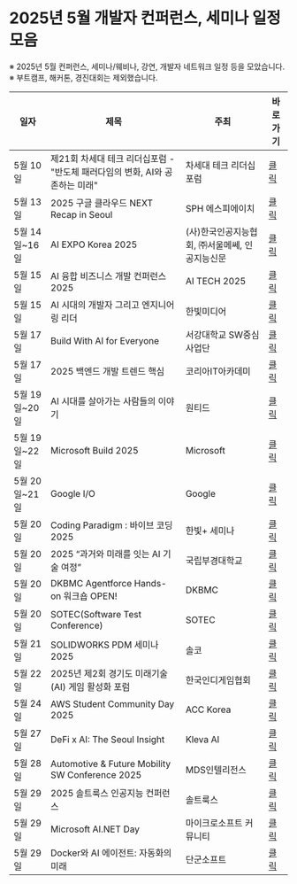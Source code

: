 # 2025년 5월 개발자 컨퍼런스, 세미나 일정 모음

※ 2025년 5월 컨퍼런스, 세미나/웨비나, 강연, 개발자 네트워크 일정 등을 모았습니다.  
※ 부트캠프, 해커톤, 경진대회는 제외했습니다.

| 일자          | 제목                                                      | 주최                             | 바로 가기                        |
|---------------|-----------------------------------------------------------|---------------------------------|---------------------------------|
| 5월 10일     | 제21회 차세대 테크 리더십포럼 - "반도체 패러다임의 변화, AI와 공존하는 미래" | 차세대 테크 리더십포럼            | [클릭](https://event-us.kr/naekyehs/event/102286)       |
| 5월 13일     | 2025 구글 클라우드 NEXT Recap in Seoul                   | SPH 에스피에이치                | [클릭](https://forms.monday.com/forms/3926d59aa32933ecf322e5dbd748cf00?r=use1)       |
| 5월 14일~16일 | AI EXPO Korea 2025                                        | (사)한국인공지능협회, ㈜서울메쎄, 인공지능신문 | [클릭](https://event-us.kr/votg/event/101490?utm_source=eventus&utm_medium=organic&utm_campaign=search-result)       |
| 5월 15일     | AI 융합 비즈니스 개발 컨퍼런스 2025                        | AI TECH 2025                    | [클릭](https://dubiz.co.kr/Event/374)       |
| 5월 15일     | AI 시대의 개발자 그리고 엔지니어링 리더                    | 한빛미디어                       | [클릭](https://event-us.kr/FKH3nHkjmPGh/event/103367?utm_source=eventus&utm_medium=organic&utm_campaign=search-result)       |
| 5월 17일     | Build With AI for Everyone                                | 서강대학교 SW중심사업단          | [클릭](https://event-us.kr/golangkorea/event/102929?utm_source=eventus&utm_medium=organic&utm_campaign=search-result)       |
| 5월 17일     | 2025 백엔드 개발 트렌드 핵심                               | 코리아IT아카데미                | [클릭](http://daegu-koreaitlab.com/community/seminar_view.asp?seq=10&clkMater=&txtMenu=&GoTopage=1&selMater=&dbType=NEW)       |
| 5월 19일~20일 | AI 시대를 살아가는 사람들의 이야기                         | 원티드                          | [클릭](https://event.wanted.co.kr/highfive2025)       |
| 5월 19일~22일 | Microsoft Build 2025                                      | Microsoft                      | [클릭](https://build.microsoft.com/en-US/home)       |
| 5월 20일~21일 | Google I/O                                               | Google                        | [클릭](https://io.google/2025/)       |
| 5월 20일     | Coding Paradigm : 바이브 코딩 2025                         | 한빛+ 세미나                   | [클릭](https://event-us.kr/hanbitn/event/103427?utm_source=eventus&utm_medium=organic&utm_campaign=search-result)       |
| 5월 20일     | 2025 “과거와 미래를 잇는 AI 기술 여정”                    | 국립부경대학교                   | [클릭](https://docs.google.com/forms/d/e/1FAIpQLSfpSq5qQ_riYx-2tKSCuOEy2_YdaOFeuoA1txpUtolMikJiag/closedform?pli=1)       |
| 5월 20일     | DKBMC Agentforce Hands-on 워크숍 OPEN!                    | DKBMC                         | [클릭](https://go.dkbmc.com/l/756853/2025-03-23/49cr75)       |
| 5월 20일     | SOTEC(Software Test Conference)                          | SOTEC                         | [클릭](https://sotec.co.kr/)       |
| 5월 21일     | SOLIDWORKS PDM 세미나 2025                                | 솔코                           | [클릭](https://event-us.kr/solko/event/103505?utm_source=eventus&utm_medium=organic&utm_campaign=search-result)       |
| 5월 22일     | 2025년 제2회 경기도 미래기술(AI) 게임 활성화 포럼          | 한국인디게임협회               | [클릭](https://docs.google.com/forms/d/e/1FAIpQLSc8dJt9jTnWxOSaBDDAPaWxNDA4xCXB7-Sri-nzNoaMs_s4dQ/viewform)       |
| 5월 24일     | AWS Student Community Day 2025                            | ACC Korea                     | [클릭](https://event-us.kr/awscloudclubs/event/103453?utm_source=eventus&utm_medium=organic&utm_campaign=search-result)       |
| 5월 27일     | DeFi x AI: The Seoul Insight                              | Kleva AI                      | [클릭](https://event-us.kr/klevaai/event/101851?utm_source=eventus&utm_medium=organic&utm_campaign=search-result)       |
| 5월 28일     | Automotive & Future Mobility SW Conference 2025          | MDS인텔리전스                  | [클릭](https://event-us.kr/mdsit/event/103366?utm_source=eventus&utm_medium=organic&utm_campaign=search-result)       |
| 5월 29일     | 2025 솔트룩스 인공지능 컨퍼런스                           | 솔트룩스                       | [클릭](https://event-us.kr/saltlux/event/102089?utm_source=eventus&utm_medium=organic&utm_campaign=search-result)       |
| 5월 29일     | Microsoft AI.NET Day                                      | 마이크로소프트 커뮤니티        | [클릭](https://event-us.kr/msftkrdevrel/event/103287?utm_source=eventus&utm_medium=organic&utm_campaign=search-result)       |
| 5월 29일     | Docker와 AI 에이전트: 자동화의 미래                       | 단군소프트                     | [클릭](https://docs.google.com/forms/d/e/1FAIpQLSfaUMNeAcyTyk35_bmsF9tDEuj3YF_L8Sev7VN3i0TlGoHXNg/viewform)       |
